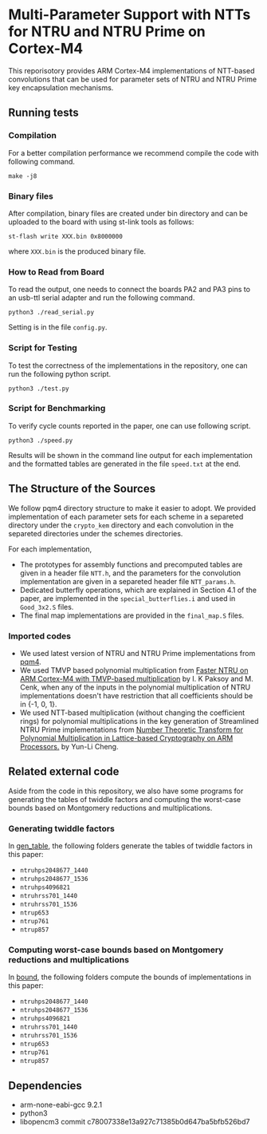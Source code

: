 #  Multi-Parameter Support with NTTs for NTRU and NTRU Prime on Cortex-M4

This reporisotory provides ARM Cortex-M4 implementations of NTT-based convolutions
that can be used for parameter sets of NTRU and NTRU Prime key encapsulation mechanisms.

## Running tests

### Compilation

For a better compilation performance we recommend compile the code with following command.

```
make -j8
```
### Binary files
After compilation, binary files are created under bin directory and can be uploaded to the board with using st-link tools as follows:
```
st-flash write XXX.bin 0x8000000
```
where `XXX.bin` is the produced binary file.

### How to Read from Board
To read the output, one needs to connect the boards PA2 and PA3 pins to an usb-ttl serial adapter and run the following command.
```
python3 ./read_serial.py
```

Setting is in the file `config.py`.

### Script for Testing
To test the correctness of the implementations in the repository, one can run the following python script.

```
python3 ./test.py
```

### Script for Benchmarking
To verify cycle counts reported in the paper, one can use following script.

```
python3 ./speed.py
```

Results will be shown in the command line output for each implementation and the formatted tables are generated in the file `speed.txt` at the end.

## The Structure of the Sources

We follow pqm4 directory structure to make it easier to adopt. We provided implementation of each parameter sets for each scheme in a separeted directory under the `crypto_kem` directory and each convolution in the separeted directories under the schemes directories.

For each implementation, 
 - The prototypes for assembly functions and precomputed tables are given in a header file `NTT.h`, and the parameters for the convolution implementation are given in a separeted header file `NTT_params.h`.
 - Dedicated butterfly operations, which are explained in Section 4.1 of the paper, are implemented in the `special_butterflies.i` and used in `Good_3x2.S` files.
 - The final map implementations are provided in the `final_map.S` files.

### Imported codes

- We used latest version of NTRU and NTRU Prime implementations from [pqm4](https://github.com/mupq/pqm4).
- We used TMVP based polynomial multiplication from [Faster NTRU on ARM Cortex-M4 with TMVP-based multiplication](https://github.com/iremkp/NTRU-tmvp4-m4) by I. K Paksoy and M. Cenk, when any of the inputs in the polynomial multiplication of NTRU implementations doesn't have restriction that all coefficients should be in {-1, 0, 1}.
- We used NTT-based multiplication (without changing the coefficient rings) for polynomial multiplications in the key generation of Streamlined NTRU Prime implementations from [Number Theoretic Transform for Polynomial Multiplication in Lattice-based Cryptography on ARM Processors.](https://github.com/dean3154/ntrup_m4) by Yun-Li Cheng.

## Related external code
Aside from the code in this repository, we also have some programs for generating the tables of twiddle factors and computing the worst-case bounds based on Montgomery reductions and multiplications.

### Generating twiddle factors

In [gen_table](https://github.com/vincentvbh/NTTs_with_Armv7-M_Armv7E-M_Armv8-A/tree/main/gen_table/Armv7E-M/cortex-m4),
the following folders generate the tables of twiddle factors in this paper:
- `ntruhps2048677_1440`
- `ntruhps2048677_1536`
- `ntruhps4096821`
- `ntruhrss701_1440`
- `ntruhrss701_1536`
- `ntrup653`
- `ntrup761`
- `ntrup857`

### Computing worst-case bounds based on Montgomery reductions and multiplications

In [bound](https://github.com/vincentvbh/NTTs_with_Armv7-M_Armv7E-M_Armv8-A/tree/main/bound/Armv7E-M/cortex-m4),
the following folders compute the bounds of implementations in this paper:
- `ntruhps2048677_1440`
- `ntruhps2048677_1536`
- `ntruhps4096821`
- `ntruhrss701_1440`
- `ntruhrss701_1536`
- `ntrup653`
- `ntrup761`
- `ntrup857`

## Dependencies

- arm-none-eabi-gcc 9.2.1
- python3
- libopencm3 commit c78007338e13a927c71385b0d647ba5bfb526bd7








